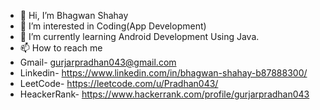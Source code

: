 - 👋 Hi, I’m Bhagwan Shahay
- 👀 I’m interested in Coding(App Development)
- 🌱 I’m currently learning Android Development Using Java.
- 📫 How to reach me
- Gmail- gurjarpradhan043@gmail.com
- Linkedin- https://www.linkedin.com/in/bhagwan-shahay-b87888300/
- LeetCode- https://leetcode.com/u/Pradhan043/
- HeackerRank- https://www.hackerrank.com/profile/gurjarpradhan043

<!---
gurjarpradhan043/gurjarpradhan043 is a ✨ special ✨ repository because its `README.md` (this file) appears on your GitHub profile.
You can click the Preview link to take a look at your changes.
--->
